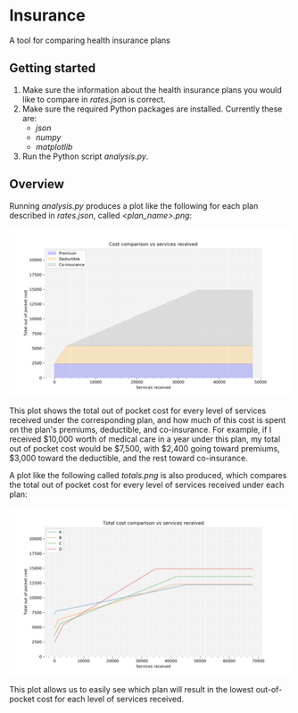 Insurance
=============================

A tool for comparing health insurance plans 

## Getting started

1. Make sure the information about the health insurance plans you would like to compare in *rates.json* is correct. 
2. Make sure the required Python packages are installed. Currently these are:
    * *json*
    * *numpy*
    * *matplotlib*
3. Run the Python script *analysis.py*.

## Overview

Running *analysis.py* produces a plot like the following for each plan described in *rates.json*, called *\<plan_name\>.png*:

![sample plan plot](plots/sample/D.png)

This plot shows the total out of pocket cost for every level of services received under the corresponding plan, and how much of this cost is spent on the plan's premiums, deductible, and co-insurance.
For example, if I received $10,000 worth of medical care in a year under this plan, my total out of pocket cost would be $7,500, with $2,400 going toward premiums, $3,000 toward the deductible, and the rest toward co-insurance.

A plot like the following called *totals.png* is also produced, which compares the total out of pocket cost for every level of services received under each plan:

![sample comparison plot](plots/sample/totals.png)

This plot allows us to easily see which plan will result in the lowest out-of-pocket cost for each level of services received.
